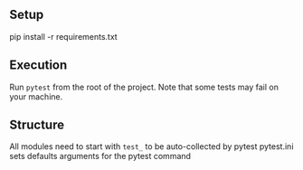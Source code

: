 
Setup
-----

pip install -r requirements.txt

Execution
---------

Run `pytest` from the root of the project. Note that some tests may
fail on your machine.

Structure
---------

All modules need to start with `test_` to be auto-collected by pytest
pytest.ini sets defaults arguments for the pytest command